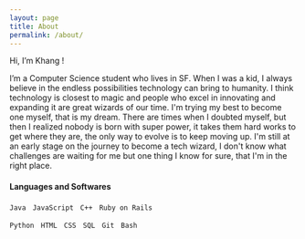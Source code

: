 ```yaml
---
layout: page
title: About
permalink: /about/
---
```


Hi, I’m Khang !

I’m a Computer Science student who lives in SF. When I was a kid, I always believe in the endless possibilities technology can bring to humanity. I think technology is closest to magic and people who excel in innovating and expanding it are great wizards of our time. I'm trying my best to become one myself, that is my dream. There are times when I doubted myself, but then I realized nobody is born with super power, it takes them hard works to get where they are, the only way to evolve is to keep moving up. I'm still at an early stage on the journey to become a tech wizard, I don't know what challenges are waiting for me but one thing I know for sure, that I'm in the right place.   


#### Languages and Softwares
`Java`&nbsp;&nbsp;&nbsp;`JavaScript`&nbsp;&nbsp;&nbsp;`C++`&nbsp;&nbsp;&nbsp;`Ruby on Rails`&nbsp;&nbsp;&nbsp;

`Python`&nbsp;&nbsp;&nbsp;`HTML`&nbsp;&nbsp;&nbsp;`CSS`&nbsp;&nbsp;&nbsp;`SQL`&nbsp;&nbsp;&nbsp;`Git`&nbsp;&nbsp;&nbsp;`Bash`&nbsp;&nbsp;&nbsp;
